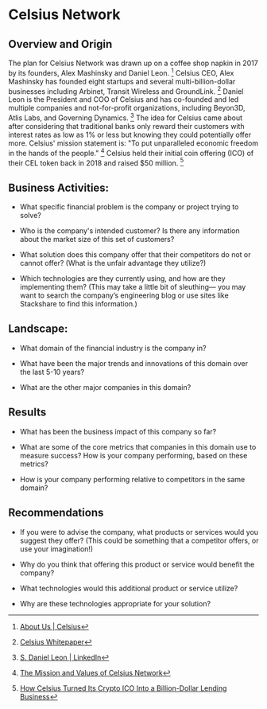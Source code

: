 # Celsius Network

<!--
#### Company Information and Business Activities  (25 points)

##### To receive all points, you must:

* Select a company in the FinTech domain to research. (5 points)
* Provide a detailed description of the company's domain, audience, solution and business metrics. (10 points)
* Present company information in a clear and well-organized manner. (10 points)
-->

## Overview and Origin

The plan for Celsius Network was drawn up on a coffee shop napkin in 2017 by its founders, Alex Mashinsky and Daniel Leon.
[^1]
Celsius CEO, Alex Mashinsky has founded eight startups and several multi-billion-dollar businesses including Arbinet, Transit Wireless and GroundLink.
[^2]
Daniel Leon is the President and COO of Celsius and has co-founded and led multiple companies and not-for-profit organizations, including Beyon3D, Atlis Labs, and Governing Dynamics.
[^3]
The idea for Celsius came about after considering that traditional banks only reward their customers with interest rates as low as 1% or less but knowing they could potentially offer more.
Celsius' mission statement is: "To put unparalleled economic freedom in the hands of the people."
[^4]
Celsius held their initial coin offering (ICO) of their CEL token back in 2018 and raised $50 million.
[^5]

## Business Activities:

* What specific financial problem is the company or project trying to solve?

* Who is the company's intended customer?  Is there any information about the market size of this set of customers?

* What solution does this company offer that their competitors do not or cannot offer? (What is the unfair advantage they utilize?)

* Which technologies are they currently using, and how are they implementing them? (This may take a little bit of sleuthing–– you may want to search the company’s engineering blog or use sites like Stackshare to find this information.)

<!--
#### FinTech Domain Trends (20 points)

##### To receive all points, your code must:

* Communicate a thorough synopsis of trends and landmarks in the chosen FinTech domain. (10 points)
* Identify several major competitors. (10 points)
-->

## Landscape:

* What domain of the financial industry is the company in?

* What have been the major trends and innovations of this domain over the last 5-10 years?

* What are the other major companies in this domain?

## Results

* What has been the business impact of this company so far?

* What are some of the core metrics that companies in this domain use to measure success? How is your company performing, based on these metrics?

* How is your company performing relative to competitors in the same domain?

<!--
#### Recommendations (20 points)

##### To receive all points, your code must:

* Thoroughly explain company recommendations. (10 points)
* Base company recommendations in solid research. (10 points)
-->

## Recommendations

* If you were to advise the company, what products or services would you suggest they offer? (This could be something that a competitor offers, or use your imagination!)

* Why do you think that offering this product or service would benefit the company?

* What technologies would this additional product or service utilize?

* Why are these technologies appropriate for your solution?

<!--
### Requirements

#### Research Depth (15 points)

##### To receive all points, your code must:

* Use multiple sources to present a thorough and cohesive view of the company's domain, history and results. (5 points)
* Specifically quote sources and reference them clearly and accurately. (10 points)

#### Report Presentation (20 points)

##### To receive all points, your report must include:

* Present the report in a ReadME.md file in a Github repository. (10 points)
* The report style showcases the writer's expertise and builds credibility. (10 points)
-->

[^1]: [About Us | Celsius](https://celsius.network/about-us)
[^2]: [Celsius Whitepaper](https://celsius.network/static/media/celsius-whitepaper.5f1941f3.pdf)
[^3]: [S. Daniel Leon | LinkedIn](https://www.linkedin.com/in/sdanielleon/)
[^4]: [The Mission and Values of Celsius Network](https://blog.celsius.network/the-mission-and-values-of-celsius-network-b5715732dc7)
[^5]: [How Celsius Turned Its Crypto ICO Into a Billion-Dollar Lending Business](https://www.coindesk.com/markets/2019/09/07/how-celsius-turned-its-crypto-ico-into-a-billion-dollar-lending-business/)
